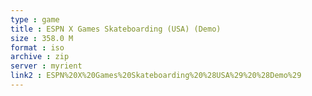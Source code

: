 ```yaml
---
type : game
title : ESPN X Games Skateboarding (USA) (Demo)
size : 358.0 M
format : iso
archive : zip
server : myrient
link2 : ESPN%20X%20Games%20Skateboarding%20%28USA%29%20%28Demo%29
---
```

